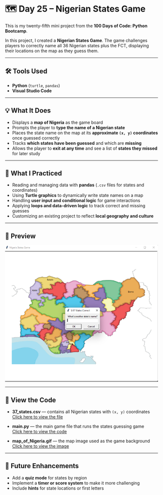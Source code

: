 # 🗺️ Day 25 – Nigerian States Game

This is my twenty-fifth mini project from the **100 Days of Code: Python Bootcamp**.  

In this project, I created a **Nigerian States Game**. The game challenges players to correctly name all 36 Nigerian states plus the FCT, displaying their locations on the map as they guess them.

---

## 🛠 Tools Used  
- **Python** (`turtle`, `pandas`)  
- **Visual Studio Code**  

---

## 💡 What It Does  
- Displays a **map of Nigeria** as the game board  
- Prompts the player to **type the name of a Nigerian state**  
- Places the state name on the map at its **approximate `(x, y)` coordinates** once guessed correctly  
- Tracks **which states have been guessed** and which are **missing**  
- Allows the player to **exit at any time** and see a list of **states they missed** for later study  

---

## 🧠 What I Practiced  
- Reading and managing data with **pandas** (`.csv` files for states and coordinates)  
- Using **Turtle graphics** to dynamically write state names on a map  
- Handling **user input and conditional logic** for game interactions  
- Applying **loops and data-driven logic** to track correct and missing guesses  
- Customizing an existing project to reflect **local geography and culture**  

---

## 👀 Preview  
![Nigerian States Game Screenshot](https://github.com/dimma-analytics/100-Days-Of-Code/blob/main/Day25-StateGame/Day25.png)  

---

## 📁 View the Code  
- **37_states.csv** — contains all Nigerian states with `(x, y)` coordinates  
  [Click here to view the file](https://github.com/dimma-analytics/100-Days-Of-Code/blob/main/Day25-StateGame/Day25-StatesGame/37_states.csv)  

- **main.py** — the main game file that runs the states guessing game  
  [Click here to view the code](https://github.com/dimma-analytics/100-Days-Of-Code/blob/main/Day25-StateGame/Day25-StatesGame/main.py)  

- **map_of_Nigeria.gif** — the map image used as the game background  
  [Click here to view the image](https://github.com/dimma-analytics/100-Days-Of-Code/blob/main/Day25-StateGame/Day25-StatesGame/map_of_Nigeria.gif)  

---

## 🎯 Future Enhancements  
- Add a **quiz mode** for states by region  
- Implement a **timer or score system** to make it more challenging  
- Include **hints** for state locations or first letters  
